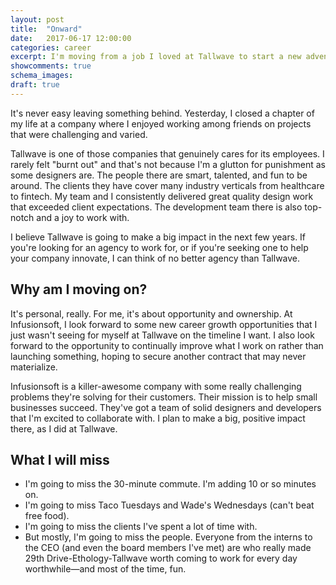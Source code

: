 ```yaml
---
layout: post
title:  "Onward"
date:   2017-06-17 12:00:00
categories: career
excerpt: I'm moving from a job I loved at Tallwave to start a new adventure at Infusionsoft
showcomments: true
schema_images:
draft: true
---
```


It's never easy leaving something behind. Yesterday, I closed a chapter of my life at a company where I enjoyed working among friends on projects that were challenging and varied.

Tallwave is one of those companies that genuinely cares for its employees. I rarely felt "burnt out" and that's not because I'm a glutton for punishment as some designers are. The people there are smart, talented, and fun to be around. The clients they have cover many industry verticals from healthcare to fintech. My team and I consistently delivered great quality design work that exceeded client expectations. The development team there is also top-notch and a joy to work with.

I believe Tallwave is going to make a big impact in the next few years. If you're looking for an agency to work for, or if you're seeking one to help your company innovate, I can think of no better agency than Tallwave.

## Why am I moving on?

It's personal, really. For me, it's about opportunity and ownership. At Infusionsoft, I look forward to some new career growth opportunities that I just wasn't seeing for myself at Tallwave on the timeline I want. I also look forward to the opportunity to continually improve what I work on rather than launching something, hoping to secure another contract that may never materialize.

Infusionsoft is a killer-awesome company with some really challenging problems they're solving for their customers. Their mission is to help small businesses succeed. They've got a team of solid designers and developers that I'm excited to collaborate with. I plan to make a big, positive impact there, as I did at Tallwave.

## What I will miss

- I'm going to miss the 30-minute commute. I'm adding 10 or so minutes on.
- I'm going to miss Taco Tuesdays and Wade's Wednesdays (can't beat free food).
- I'm going to miss the clients I've spent a lot of time with.
- But mostly, I'm going to miss the people. Everyone from the interns to the CEO (and even the board members I've met) are who really made 29th Drive-Ethology-Tallwave worth coming to work for every day worthwhile&mdash;and most of the time, fun.
